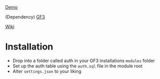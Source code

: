 [Demo](https://git.grumpycrouton.com/gf3/auth)

(Dependency) [GF3](https://github.com/Grump-Free-Framework/GF3)

[Wiki](https://github.com/Grump-Free-Framework/GF3-Auth-Module/wiki)

# Installation

- Drop into a folder called auth in your GF3 installations `modules` folder
- Set up the auth table using the `auth.sql` file in the module root
- Alter `settings.json` to your liking
